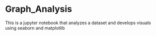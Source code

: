 # Graph_Analysis
This is a jupyter notebook that analyzes a dataset and develops visuals using seaborn and matplotlib
